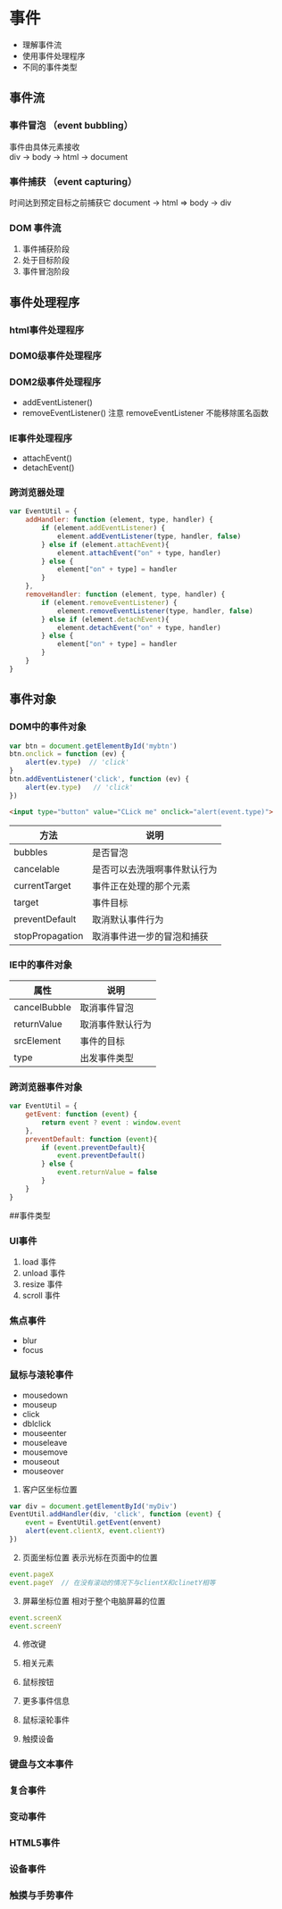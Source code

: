 # 事件
+ 理解事件流
+ 使用事件处理程序
+ 不同的事件类型

## 事件流
### 事件冒泡 （event bubbling）
事件由具体元素接收  
div -> body -> html -> document
### 事件捕获 （event capturing）
时间达到预定目标之前捕获它
document -> html => body -> div
### DOM 事件流
1. 事件捕获阶段
2. 处于目标阶段
3. 事件冒泡阶段
## 事件处理程序
### html事件处理程序
### DOM0级事件处理程序
### DOM2级事件处理程序
+ addEventListener()
+ removeEventListener()
注意 removeEventListener 不能移除匿名函数
### IE事件处理程序
+ attachEvent()
+ detachEvent()
### 跨浏览器处理
```js
var EventUtil = {
    addHandler: function (element, type, handler) {
        if (element.addEventListener) {
            element.addEventListener(type, handler, false)
        } else if (element.attachEvent){
            element.attachEvent("on" + type, handler)
        } else {
            element["on" + type] = handler
        }   
    },
    removeHandler: function (element, type, handler) {
        if (element.removeEventListener) {
            element.removeEventListener(type, handler, false)
        } else if (element.detachEvent){
            element.detachEvent("on" + type, handler)
        } else {
            element["on" + type] = handler
        }   
    }
}
```
## 事件对象
### DOM中的事件对象
```js
var btn = document.getElementById('mybtn')
btn.onclick = function (ev) { 
    alert(ev.type)  // 'click'
}
btn.addEventListener('click', function (ev) { 
    alert(ev.type)   // 'click'
})
```

```html
<input type="button" value="CLick me" onclick="alert(event.type)">
```
|方法|说明|
|---|---|
|bubbles|是否冒泡|
|cancelable| 是否可以去洗哦啊事件默认行为|
|currentTarget|事件正在处理的那个元素|
|target|事件目标|
|preventDefault|取消默认事件行为|
|stopPropagation|取消事件进一步的冒泡和捕获|
### IE中的事件对象
|属性|说明|
|---|---|
|cancelBubble|取消事件冒泡|
|returnValue|取消事件默认行为|
|srcElement|事件的目标|
|type|出发事件类型|
### 跨浏览器事件对象
```js
var EventUtil = {
    getEvent: function (event) {
        return event ? event : window.event
    },
    preventDefault: function (event){
        if (event.preventDefault){
            event.preventDefault()
        } else {
            event.returnValue = false
        }       
    }
}
```

##事件类型
### UI事件
1. load 事件
2. unload 事件
3. resize 事件
4. scroll 事件
### 焦点事件
+ blur
+ focus
### 鼠标与滚轮事件
+ mousedown
+ mouseup 
+ click
+ dblclick
+ mouseenter
+ mouseleave
+ mousemove
+ mouseout
+ mouseover 
1. 客户区坐标位置
```js
var div = document.getElementById('myDiv')
EventUtil.addHandler(div, 'click', function (event) {
    event = EventUtil.getEvent(envent)
    alert(event.clientX, event.clientY) 
})
```
2. 页面坐标位置
表示光标在页面中的位置
```js
event.pageX  
event.pageY  // 在没有滚动的情况下与clientX和clinetY相等
```
3. 屏幕坐标位置
相对于整个电脑屏幕的位置
```js
event.screenX
event.screenY
```
4. 修改键

 
5. 相关元素
6. 鼠标按钮
7. 更多事件信息
8. 鼠标滚轮事件
9. 触摸设备
### 键盘与文本事件
### 复合事件
### 变动事件
### HTML5事件
### 设备事件
### 触摸与手势事件